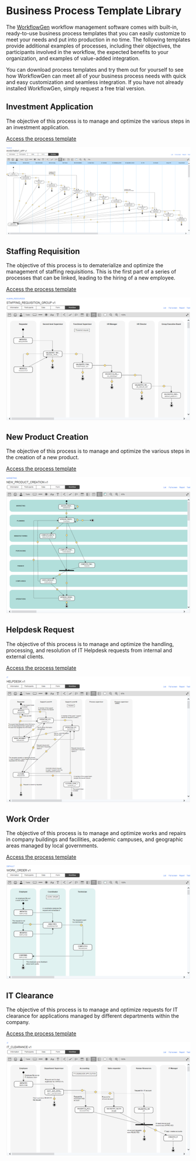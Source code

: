 # Business Process Template Library

The [WorkflowGen](https://www.workflowgen.com/) workflow management software comes with built-in, ready-to-use business process templates that you can easily customize to meet your needs and put into production in no time. The following templates provide additional examples of processes, including their objectives, the participants involved in the workflow, the expected benefits to your organization, and examples of value-added integration.

You can download process templates and try them out for yourself to see how WorkflowGen can meet all of your business process needs with quick and easy customization and seamless integration. If you have not already installed WorkflowGen, simply request a free trial version.

## Investment Application

The objective of this process is to manage and optimize the various steps in an investment application.<br />

[Access the process template](processes/investment-application/README.md)

![Investment application workflow](processes/investment-application/assets/investment-app-workflow.png)

## Staffing Requisition

The objective of this process is to dematerialize and optimize the management of staffing requisitions. This is the first part of a series of processes that can be linked, leading to the hiring of a new employee.<br />

[Access the process template](processes/staffing-requisition/README.md)

![Staffing requisition workflow](processes/staffing-requisition/assets/staffing-requisition-workflow.png)

## New Product Creation

The objective of this process is to manage and optimize the various steps in the creation of a new product.<br />

[Access the process template](processes/product-creation/README.md)

![New product creation workflow](processes/product-creation/assets/new-prod-creation-workflow.png)

## Helpdesk Request

The objective of this process is to manage and optimize the handling, processing, and resolution of IT Helpdesk requests from internal and external clients.<br />

[Access the process template](processes/helpdesk-request/README.md)

![Helpdesk workflow](processes/helpdesk-request/assets/helpdesk-workflow.png)

## Work Order

The objective of this process is to manage and optimize works and repairs in company buildings and facilities, academic campuses, and geographic areas managed by local governments.<br />

[Access the process template](processes/work-order/README.md)

![Work order workflow](processes/work-order/assets/work-order-workflow.png)

## IT Clearance

The objective of this process is to manage and optimize requests for IT clearance for applications managed by different departments within the company.<br />

[Access the process template](processes/it-clearance/README.md)

![IT Clearance workflow](processes/it-clearance/assets/IT-clearance-workflow.png)

